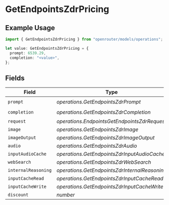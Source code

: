 # GetEndpointsZdrPricing

## Example Usage

```typescript
import { GetEndpointsZdrPricing } from "openrouter/models/operations";

let value: GetEndpointsZdrPricing = {
  prompt: 6539.29,
  completion: "<value>",
};
```

## Fields

| Field                                         | Type                                          | Required                                      | Description                                   |
| --------------------------------------------- | --------------------------------------------- | --------------------------------------------- | --------------------------------------------- |
| `prompt`                                      | *operations.GetEndpointsZdrPrompt*            | :heavy_check_mark:                            | N/A                                           |
| `completion`                                  | *operations.GetEndpointsZdrCompletion*        | :heavy_check_mark:                            | N/A                                           |
| `request`                                     | *operations.EndpointsGetEndpointsZdrRequest*  | :heavy_minus_sign:                            | N/A                                           |
| `image`                                       | *operations.GetEndpointsZdrImage*             | :heavy_minus_sign:                            | N/A                                           |
| `imageOutput`                                 | *operations.GetEndpointsZdrImageOutput*       | :heavy_minus_sign:                            | N/A                                           |
| `audio`                                       | *operations.GetEndpointsZdrAudio*             | :heavy_minus_sign:                            | N/A                                           |
| `inputAudioCache`                             | *operations.GetEndpointsZdrInputAudioCache*   | :heavy_minus_sign:                            | N/A                                           |
| `webSearch`                                   | *operations.GetEndpointsZdrWebSearch*         | :heavy_minus_sign:                            | N/A                                           |
| `internalReasoning`                           | *operations.GetEndpointsZdrInternalReasoning* | :heavy_minus_sign:                            | N/A                                           |
| `inputCacheRead`                              | *operations.GetEndpointsZdrInputCacheRead*    | :heavy_minus_sign:                            | N/A                                           |
| `inputCacheWrite`                             | *operations.GetEndpointsZdrInputCacheWrite*   | :heavy_minus_sign:                            | N/A                                           |
| `discount`                                    | *number*                                      | :heavy_minus_sign:                            | N/A                                           |